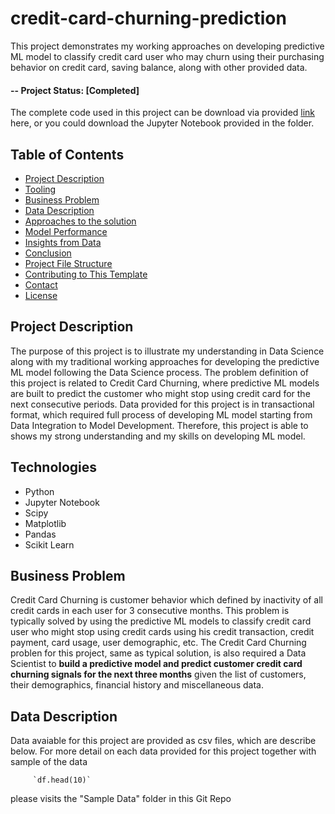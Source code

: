 # credit-card-churning-prediction
This project demonstrates my working approaches on developing predictive ML model to classify credit card user who may churn using their purchasing behavior on credit card, saving balance, along with other provided data.

#### -- Project Status: [Completed]

The complete code used in this project can be download via provided <a id="raw-url" href="https://raw.githubusercontent.com/KunutBoon/credit-card-churning-prediction/main/Jupyter%20Notebook/Credit%20Card%20Churning%20Prediction.ipynb">link</a> here, or you could download the Jupyter Notebook provided in the folder.

## Table of Contents
- [Project Description](#1)
- [Tooling](#2)
- [Business Problem](#3)
- [Data Description](#4)
- [Approaches to the solution](#5)
- [Model Performance](#6)
- [Insights from Data](#7)
- [Conclusion](#8)
- [Project File Structure](#9)
- [Contributing to This Template](#10)
- [Contact](#11)
- [License](#12)

<a name='1'></a>
## Project Description
The purpose of this project is to illustrate my understanding in Data Science along with my traditional working approaches for developing the predictive ML model following the Data Science process. The problem definition of this project is related to Credit Card Churning, where predictive ML models are built to predict the customer who might stop using credit card for the next consecutive periods. Data provided for this project is in transactional format, which required full process of developing ML model starting from Data Integration to Model Development. Therefore, this project is able to shows my strong understanding and my skills on developing ML model.

<a name='2'></a>
## Technologies
- Python
- Jupyter Notebook
- Scipy
- Matplotlib
- Pandas
- Scikit Learn 

<a name='3'></a>
## Business Problem
Credit Card Churning is customer behavior which defined by inactivity of all credit cards in each user for 3 consecutive months. This problem is typically solved by using the predictive ML models to classify credit card user who might stop using credit cards using his credit transaction, credit payment, card usage, user demographic, etc. The Credit Card Churning problen for this project, same as typical solution, is also required a Data Scientist to **build a predictive model and predict customer credit card churning signals for the next three months** given the list of customers, their demographics, financial history and miscellaneous data.

<a name='4'></a>
## Data Description
Data avaiable for this project are provided as csv files, which are describe below. For more detail on each data provided for this project together with sample of the data 

         `df.head(10)`

please visits the "Sample Data" folder in this Git Repo
